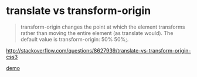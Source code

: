 # translate vs transform-origin


> transform-origin changes the point at which the element transforms rather than moving the entire element (as translate would). The default value is transform-origin: 50% 50%;.


http://stackoverflow.com/questions/8627939/translate-vs-transform-origin-css3


[demo](http://jsfiddle.net/joshnh/73g7t/)
